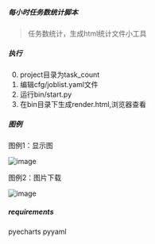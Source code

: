 ##### 每小时任务数统计脚本
> 任务数统计，生成html统计文件小工具

##### 执行
0. project目录为task_count
1. 编辑cfg/joblist.yaml文件  
2. 运行bin/start.py
3. 在bin目录下生成render.html,浏览器查看

##### 图例
图例1：显示图  

![image](https://github.com/infaaf/pub_task2count/blob/master/imgs/1.png)  

图例2：图片下载  

![image](https://github.com/infaaf/pub_task2count/blob/master/imgs/2.png)  

##### requirements
pyecharts
pyyaml